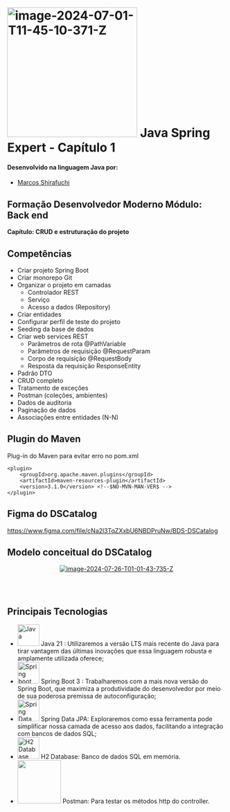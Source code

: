 # <a href="https://imgbb.com/"><img src="https://i.ibb.co/51bfmLv/image-2024-07-01-T11-45-10-371-Z.png" alt="image-2024-07-01-T11-45-10-371-Z" border="0" width="300"></a> Java Spring Expert - Capítulo 1

#### Desenvolvido na linguagem Java por:
- [Marcos Shirafuchi](https://github.com/marcosfshirafuchi)
## Formação Desenvolvedor Moderno Módulo: Back end
<b>Capítulo: CRUD e estruturação do projeto</b>

## Competências
-	Criar projeto Spring Boot
-	Criar monorepo Git
-	Organizar o projeto em camadas
    - Controlador REST
    -	Serviço
    -	Acesso a dados (Repository)
-	Criar entidades
-	Configurar perfil de teste do projeto
-	Seeding da base de dados
-	Criar web services REST
    -	Parâmetros de rota @PathVariable
    -	Parâmetros de requisição @RequestParam
    -	Corpo de requisição @RequestBody
    -	Resposta da requisição ResponseEntity<T>
-	Padrão DTO
-	CRUD completo
-	Tratamento de exceções
-	Postman (coleções, ambientes)
-	Dados de auditoria
-	Paginação de dados
-	Associações entre entidades (N-N)

## Plugin do Maven 
Plug-in do Maven para evitar erro no pom.xml
````
<plugin>
	<groupId>org.apache.maven.plugins</groupId>
	<artifactId>maven-resources-plugin</artifactId>
	<version>3.1.0</version> <!--$NO-MVN-MAN-VER$ -->
</plugin>

````


## Figma do DSCatalog
https://www.figma.com/file/cNa2l3TqZXxbU6NBDPruNw/BDS-DSCatalog

## Modelo conceitual do DSCatalog


<p align = "center">
<a href="https://ibb.co/T8RthG7"><img src="https://i.ibb.co/XsptJPK/image-2024-07-26-T01-01-43-735-Z.png" alt="image-2024-07-26-T01-01-43-735-Z" border="0"></a><br />
</p>
<br><br>

## Principais Tecnologias

- <img width="50px" src="https://cdn.jsdelivr.net/gh/devicons/devicon@latest/icons/java/java-original-wordmark.svg" title = "Java" /> Java 21 : Utilizaremos a versão LTS mais recente do Java para tirar vantagem das últimas inovações que essa linguagem robusta e amplamente utilizada oferece;
- <img width="50px" src="https://cdn.jsdelivr.net/gh/devicons/devicon@latest/icons/spring/spring-original-wordmark.svg" title = "Spring boot"/> Spring Boot 3 : Trabalharemos com a mais nova versão do Spring Boot, que maximiza a produtividade do desenvolvedor por meio de sua poderosa premissa de autoconfiguração;
- <img width="50px" src="https://cdn.jsdelivr.net/gh/devicons/devicon@latest/icons/spring/spring-original-wordmark.svg" title = "Spring Data JPA"/>  Spring Data JPA: Exploraremos como essa ferramenta pode simplificar nossa camada de acesso aos dados, facilitando a integração com bancos de dados SQL;
- <img width="50px" src="https://cdn.jsdelivr.net/gh/devicons/devicon@latest/icons/sqldeveloper/sqldeveloper-original.svg" title = "H2 Database"/> H2 Database: Banco de dados SQL em memória.
- <img width="100px" src="https://cdn.jsdelivr.net/gh/devicons/devicon@latest/icons/postman/postman-plain-wordmark.svg" /> Postman: Para testar os métodos http do controller.
